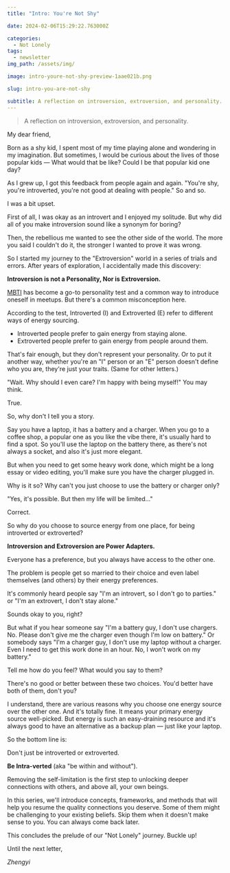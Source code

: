 ```yaml
---
title: "Intro: You're Not Shy"

date: 2024-02-06T15:29:22.763000Z

categories:
  - Not Lonely
tags:
  - newsletter
img_path: /assets/img/

image: intro-youre-not-shy-preview-1aae021b.png

slug: intro-you-are-not-shy

subtitle: A reflection on introversion, extroversion, and personality.
---
```


> A reflection on introversion, extroversion, and personality.

My dear friend,

Born as a shy kid, I spent most of my time playing alone and wondering in my imagination. But sometimes, I would be curious about the lives of those popular kids — What would that be like? Could I be that popular kid one day?

As I grew up, I got this feedback from people again and again. "You're shy, you're introverted, you're not good at dealing with people." So and so.

I was a bit upset.

First of all, I was okay as an introvert and I enjoyed my solitude. But why did all of you make introversion sound like a synonym for boring?

Then, the rebellious me wanted to see the other side of the world. The more you said I couldn't do it, the stronger I wanted to prove it was wrong.

So I started my journey to the "Extroversion" world in a series of trials and errors. After years of exploration, I accidentally made this discovery:

**Introversion is not a Personality, Nor is Extroversion.**

[MBTI](https://www.16personalities.com/) has become a go-to personality test and a common way to introduce oneself in meetups. But there's a common misconception here.

According to the test, Introverted (I) and Extroverted (E) refer to different ways of energy sourcing.

- Introverted people prefer to gain energy from staying alone.
- Extroverted people prefer to gain energy from people around them.

That's fair enough, but they don't represent your personality. Or to put it another way, whether you're an "I" person or an "E" person doesn't define who you are, they're just your traits. (Same for other letters.)

"Wait. Why should I even care? I'm happy with being myself!" You may think.

True.

So, why don't I tell you a story.

Say you have a laptop, it has a battery and a charger. When you go to a coffee shop, a popular one as you like the vibe there, it's usually hard to find a spot. So you'll use the laptop on the battery there, as there's not always a socket, and also it's just more elegant.

But when you need to get some heavy work done, which might be a long essay or video editing, you'll make sure you have the charger plugged in.

Why is it so? Why can't you just choose to use the battery or charger only?

"Yes, it's possible. But then my life will be limited..."

Correct.

So why do you choose to source energy from one place, for being introverted or extroverted?

**Introversion and Extroversion are Power Adapters.**

Everyone has a preference, but you always have access to the other one.

The problem is people get so married to their choice and even label themselves (and others) by their energy preferences.

It's commonly heard people say "I'm an introvert, so I don't go to parties." or "I'm an extrovert, I don't stay alone."

Sounds okay to you, right?

But what if you hear someone say "I'm a battery guy, I don't use chargers. No. Please don't give me the charger even though I'm low on battery." Or somebody says "I'm a charger guy, I don't use my laptop without a charger. Even I need to get this work done in an hour. No, I won't work on my battery."

Tell me how do you feel? What would you say to them?

There's no good or better between these two choices. You'd better have both of them, don't you?

I understand, there are various reasons why you choose one energy source over the other one. And it's totally fine. It means your primary energy source well-picked. But energy is such an easy-draining resource and it's always good to have an alternative as a backup plan — just like your laptop.

So the bottom line is:

Don't just be introverted or extroverted.

**Be Intra-verted** (aka "be within and without").

Removing the self-limitation is the first step to unlocking deeper connections with others, and above all, your own beings.

In this series, we'll introduce concepts, frameworks, and methods that will help you resume the quality connections you deserve. Some of them might be challenging to your existing beliefs. Skip them when it doesn't make sense to you. You can always come back later.

This concludes the prelude of our "Not Lonely" journey. Buckle up!

Until the next letter,

_Zhengyi_
